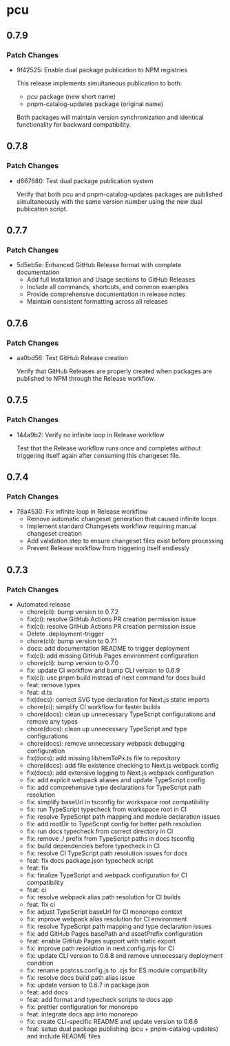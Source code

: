 # pcu

## 0.7.9

### Patch Changes

- 9f42525: Enable dual package publication to NPM registries

  This release implements simultaneous publication to both:
  - pcu package (new short name)
  - pnpm-catalog-updates package (original name)

  Both packages will maintain version synchronization and identical
  functionality for backward compatibility.

## 0.7.8

### Patch Changes

- d667680: Test dual package publication system

  Verify that both pcu and pnpm-catalog-updates packages are published
  simultaneously with the same version number using the new dual publication
  script.

## 0.7.7

### Patch Changes

- 5d5eb5e: Enhanced GitHub Release format with complete documentation
  - Add full Installation and Usage sections to GitHub Releases
  - Include all commands, shortcuts, and common examples
  - Provide comprehensive documentation in release notes
  - Maintain consistent formatting across all releases

## 0.7.6

### Patch Changes

- aa0bd56: Test GitHub Release creation

  Verify that GitHub Releases are properly created when packages are published
  to NPM through the Release workflow.

## 0.7.5

### Patch Changes

- 144a9b2: Verify no infinite loop in Release workflow

  Test that the Release workflow runs once and completes without triggering
  itself again after consuming this changeset file.

## 0.7.4

### Patch Changes

- 78a4530: Fix infinite loop in Release workflow
  - Remove automatic changeset generation that caused infinite loops
  - Implement standard Changesets workflow requiring manual changeset creation
  - Add validation step to ensure changeset files exist before processing
  - Prevent Release workflow from triggering itself endlessly

## 0.7.3

### Patch Changes

- Automated release
  - chore(cli): bump version to 0.7.2
  - fix(ci): resolve GitHub Actions PR creation permission issue
  - fix(ci): resolve GitHub Actions PR creation permission issue
  - Delete .deployment-trigger
  - chore(cli): bump version to 0.7.1
  - docs: add documentation README to trigger deployment
  - fix(ci): add missing GitHub Pages environment configuration
  - chore(cli): bump version to 0.7.0
  - fix: update CI workflow and bump CLI version to 0.6.9
  - fix(ci): use pnpm build instead of next command for docs build
  - feat: remove types
  - feat: d.ts
  - fix(docs): correct SVG type declaration for Next.js static imports
  - chore(ci): simplify CI workflow for faster builds
  - chore(docs): clean up unnecessary TypeScript configurations and remove any
    types
  - chore(docs): clean up unnecessary TypeScript and type configurations
  - chore(docs): remove unnecessary webpack debugging configuration
  - fix(docs): add missing lib/remToPx.ts file to repository
  - chore(docs): add file existence checking to Next.js webpack config
  - fix(docs): add extensive logging to Next.js webpack configuration
  - fix: add explicit webpack aliases and update TypeScript config
  - fix: add comprehensive type declarations for TypeScript path resolution
  - fix: simplify baseUrl in tsconfig for workspace root compatibility
  - fix: run TypeScript typecheck from workspace root in CI
  - fix: resolve TypeScript path mapping and module declaration issues
  - fix: add rootDir to TypeScript config for better path resolution
  - fix: run docs typecheck from correct directory in CI
  - fix: remove ./ prefix from TypeScript paths in docs tsconfig
  - fix: build dependencies before typecheck in CI
  - fix: resolve CI TypeScript path resolution issues for docs
  - feat: fix docs package.json typecheck script
  - feat: fix
  - fix: finalize TypeScript and webpack configuration for CI compatibility
  - feat: ci
  - fix: resolve webpack alias path resolution for CI builds
  - feat: fix ci
  - fix: adjust TypeScript baseUrl for CI monorepo context
  - fix: improve webpack alias resolution for CI environment
  - fix: resolve TypeScript path mapping and type declaration issues
  - fix: add GitHub Pages basePath and assetPrefix configuration
  - feat: enable GitHub Pages support with static export
  - fix: improve path resolution in next.config.mjs for CI
  - fix: update CLI version to 0.6.8 and remove unnecessary deployment condition
  - fix: rename postcss.config.js to .cjs for ES module compatibility
  - fix: resolve docs build path alias issue
  - fix: update version to 0.6.7 in package.json
  - feat: add docs
  - feat: add format and typecheck scripts to docs app
  - fix: prettier configuration for monorepo
  - feat: integrate docs app into monorepo
  - fix: create CLI-specific README and update version to 0.6.6
  - feat: setup dual package publishing (pcu + pnpm-catalog-updates) and include
    README files
